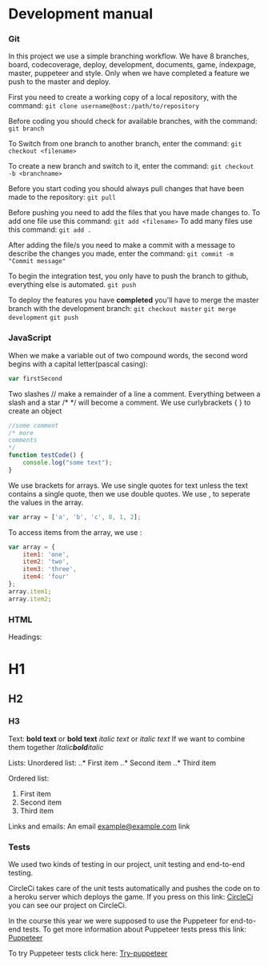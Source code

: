 # Development manual

### Git
In this project we use a simple branching workflow. We have 8 branches, board, codecoverage, deploy, development, documents, game, indexpage, master, puppeteer and style. Only when we have completed a feature we push to the master and deploy.

First you need to create a working copy of a local repository, with the command:
`git clone username@host:/path/to/repository`

Before coding you should check for available branches, with the command:
`git branch`

To Switch from one branch to another branch, enter the command:
`git checkout <filename>`

To create a new branch and switch to it, enter the command:
`git checkout -b <branchname>`

Before you start coding you should always pull changes that have been made to the repository:
`git pull`

Before pushing you need to add the files that you have made changes to.
To add one file use this command:
`git add <filename>`
To add many files use this command:
`git add .`

After adding the file/s you need to make a commit with a message to describe the changes you made, enter the command:
`git commit -m "Commit message"`

To begin the integration test, you only have to push the branch to github, everything else is automated.
`git push`

To deploy the features you have **completed** you'll have to merge the master branch with the development branch:
`git checkout master`
`git merge development`
`git push`

### JavaScript
When we make a variable out of two compound words, the second word begins with a capital letter(pascal casing): 
```javascript
var firstSecond
```
Two slashes // make a remainder of a line a comment.
Everything between a slash and a star /* */ will become a comment.
We use curlybrackets { } to create an object

```javascript
//some comment 
/* more
comments
*/
function testCode() {
    console.log("some text");
}
```
We use brackets for arrays.
We use single quotes for text unless the text contains a single quote, then we use double quotes.
We use , to seperate the values in the array.

```javascript
var array = ['a', 'b', 'c', 0, 1, 2];
```
To access items from the array, we use :

```javascript
var array = {
    item1: 'one',
    item2: 'two',
    item3: 'three',
    item4: 'four'
};
array.item1;
array.item2;
```


### HTML

Headings:
# H1
## H2
### H3

Text:
**bold text** or __bold text__
*italic text* or _italic text_
If we want to combine them together
_Italic**bold**italic_

Lists:
Unordered list:
..* First item
..* Second item
..* Third item

Ordered list:
1. First item
2. Second item
3. Third item

Links and emails:
An email <example@example.com> link

### Tests
We used two kinds of testing in our project, unit testing and end-to-end testing.

CircleCi takes care of the unit tests automatically and pushes the code on to a heroku server which deploys the game.
If you press on this link: [CircleCi](https://circleci.com/gh/SoftwareSquad) you can see our project on CircleCi.

In the course this year we were supposed to use the Puppeteer for end-to-end tests. To get more information about Puppeteer tests press this link: [Puppeteer](https://github.com/GoogleChrome/puppeteer/blob/master/README.md)

To try Puppeteer tests click here: [Try-puppeteer](https://try-puppeteer.appspot.com/?fbclid=IwAR2lS8HyOa50UntPr5ywcyvSb_ANwEQNB0etPPlGSCAZoL4sC02Nyoco30c)




